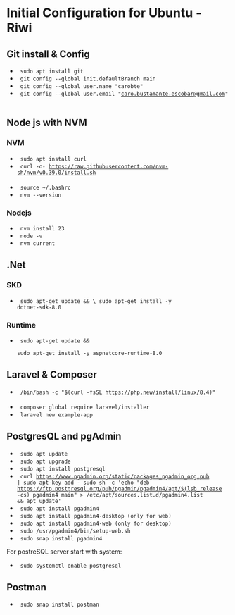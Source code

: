 # Initial Configuration for Ubuntu - Riwi

## Git install & Config

- <code> sudo apt install git  </code> <br>
- <code> git config --global init.defaultBranch main </code> <br>
- <code> git config --global user.name "carobte" </code> <br>
- <code> git config --global user.email "caro.bustamante.escobar@gmail.com" </code> <br>

## Node js with NVM

### NVM
- <code> sudo apt install curl </code> <br>
- <code> curl -o- https://raw.githubusercontent.com/nvm-sh/nvm/v0.39.0/install.sh </code> <br>
- <code> source ~/.bashrc </code> <br>
- <code> nvm --version </code> <br>

### Nodejs
- <code> nvm install 23 </code> <br>
- <code> node -v </code> <br>
- <code> nvm current </code> <br>

## .Net

### SKD

- <code> sudo apt-get update && \  sudo apt-get install -y dotnet-sdk-8.0 </code> <br>

### Runtime

- <code> sudo apt-get update && \
  sudo apt-get install -y aspnetcore-runtime-8.0 </code> <br>

## Laravel & Composer

- <code> /bin/bash -c "$(curl -fsSL https://php.new/install/linux/8.4)" </code> <br>
- <code> composer global require laravel/installer </code> <br>
- <code> laravel new example-app </code> <br> 

## PostgresQL and pgAdmin

- <code> sudo apt update </code> <br>
- <code> sudo apt upgrade </code> <br>
- <code> sudo apt install postgresql </code> <br>
- <code> curl https://www.pgadmin.org/static/packages_pgadmin_org.pub | sudo apt-key add -
sudo sh -c 'echo "deb https://ftp.postgresql.org/pub/pgadmin/pgadmin4/apt/$(lsb_release -cs) pgadmin4 main" > /etc/apt/sources.list.d/pgadmin4.list && apt update' </code> <br>
- <code> sudo apt install pgadmin4 </code> <br>
- <code> sudo apt install pgadmin4-desktop (only for web) </code> <br>
- <code> sudo apt install pgadmin4-web (only for desktop) </code> <br>
- <code> sudo /usr/pgadmin4/bin/setup-web.sh </code> <br>
- <code> sudo snap install pgadmin4 </code> <br>

For postreSQL server start with system:
- <code> sudo systemctl enable postgresql </code> <br>

## Postman
- <code> sudo snap install postman </code> <br>
